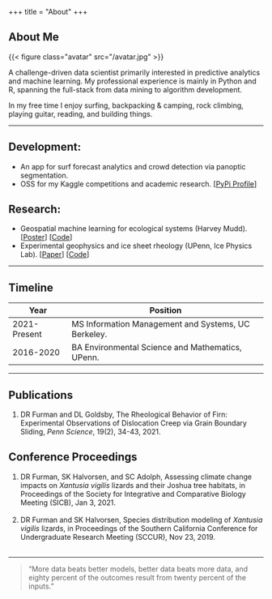 +++
title = "About"
+++

## About Me

{{< figure class="avatar" src="/avatar.jpg" >}}

A challenge-driven data scientist primarily interested in predictive analytics and machine learning. My professional experience is mainly in Python and R, spanning the full-stack from data mining to algorithm development.

In my free time I enjoy surfing, backpacking & camping, rock climbing, playing guitar, reading, and building things.  

---

## Development:

- An app for surf forecast analytics and crowd detection via panoptic segmentation.
- OSS for my Kaggle competitions and academic research. [[PyPi Profile](https://pypi.org/user/daniel-furman/)]

## Research:

- Geospatial machine learning for ecological systems (Harvey Mudd). [[Poster](https://drive.google.com/file/d/1jW5UdWHRNENrrShfqS_SKvMWY0Br4737/view?usp=sharing)] [[Code](https://github.com/daniel-furman/PySDMs)]
- Experimental geophysics and ice sheet rheology (UPenn, Ice Physics Lab). [[Paper](https://drive.google.com/file/d/1eO1_V15OF7_nOsCQJZYziCa7rR9L49gH/view?usp=sharing)] [[Code](https://github.com/daniel-furman/ice-densification-research)]

---

## Timeline

Year | Position
-----|-------
2021-Present | MS Information Management and Systems, UC Berkeley.
2016-2020 | BA Environmental Science and Mathematics, UPenn.

---

## Publications

1. DR Furman and DL Goldsby, The Rheological Behavior of Firn: Experimental Observations of Dislocation Creep via Grain Boundary Sliding, *Penn Science*, 19(2), 34-43, 2021.

## Conference Proceedings

1. DR Furman, SK Halvorsen, and SC Adolph, Assessing climate change impacts on *Xantusia vigilis* lizards and their Joshua tree habitats, in Proceedings of the Society for Integrative and Comparative Biology Meeting (SICB), Jan 3, 2021. <br><br>
2. DR Furman and SK Halvorsen, Species distribution modeling of *Xantusia vigilis* lizards, in Proceedings of the Southern California Conference for Undergraduate Research Meeting (SCCUR), Nov 23, 2019. <br><br>

---

> “More data beats better models, better data beats more data, and eighty percent of the outcomes result from twenty percent of the inputs.”
